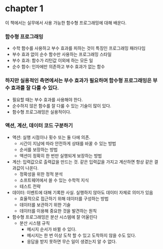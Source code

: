 # chapter 1
이 책에서는 실무에서 사용 가능한 함수형 프로그래밍에 대해 배운다.

### 함수형 프로그래밍
  - 수학 함수를 사용하고 부수 효과를 피하는 것이 특징인 프로그래밍 패러다임
  - 부수 효과 없이 순수 함수만 사용하는 프로그래밍 스타일
  - 부수 효과: 함수가 리턴값 이외에 하는 모든 일
  - 순수 함수: 인자에만 의존하고 부수 효과가 없는 함수
### 하지만 실용적인 측면에서는 부수 효과가 필요하며 함수형 프로그래밍은 부수 효과를 잘 다룰 수 있다.
  - 필요할 때는 부수 효과를 사용해야 한다.
  - 순수하지 않은 함수를 잘 다룰 수 있는 기술이 많이 있다.
  - 함수형 프로그래밍은 실용적이다.
### 액션, 계산, 데이터 코드 구분하기
  - 액션: 실행 시점이나 횟수 또는 둘 다에 의존.
      - 시간이 지남에 따라 안전하게 상태를 바꿀 수 있는 방법
      - 순서를 보장하는 방법
      - 액션이 정확히 한 번만 실행되게 보장하는 방법
  - 계산: 입력값으로 출력값을 만드는 것. 같은 입력값을 가지고 계산하면 항상 같은 결과값이 나온다.
      - 정확성을 위한 정적 분석
      - 소프트웨어에서 쓸 수 있는 수학적 지식
      - 테스트 전략
  - 데이터: 이벤트에 대해 기록한 사실. 실행하지 않아도 데이터 자체로 의미가 있음
      - 효율적으로 접근하기 위해 데이터를 구성하는 방법
      - 데이터를 보관하기 위한 기술
      - 데이터를 이용해 중요한 것을 발견하는 원칙
  - 함수형 프로그래밍은 분산 시스템에 잘 어울린다
      - 분산 시스템 규칙
          - 메시지 순서가 바뀔 수 있다.
          - 메시지는 한 번 이상 도착 할 수 있고 도착하지 않을 수도 있다.
          - 응답을 받지 못하면 무슨 일이 생겼는지 알 수 없다.
